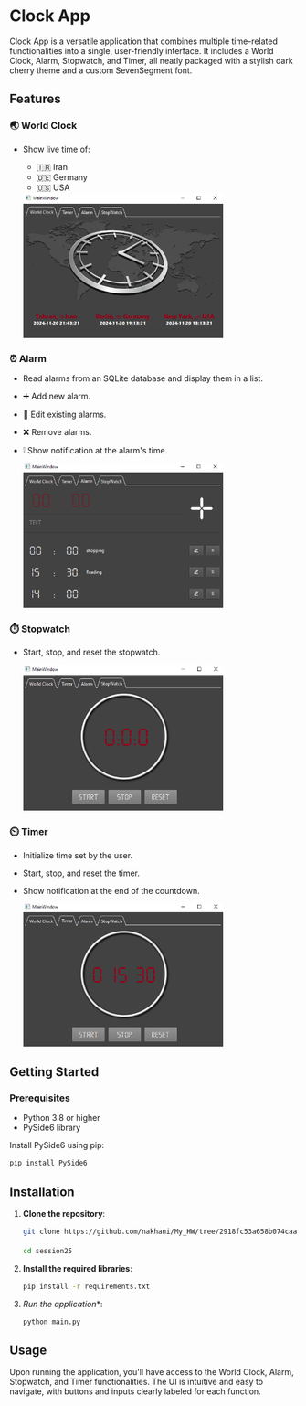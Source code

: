 # Clock App

Clock App is a versatile application that combines multiple time-related functionalities into a single, user-friendly interface. It includes a World Clock, Alarm, Stopwatch, and Timer, all neatly packaged with a stylish dark cherry theme and a custom SevenSegment font.

## Features

### 🌏 World Clock
- Show live time of:
  - 🇮🇷 Iran
  - 🇩🇪 Germany
  - 🇺🇸 USA

  <img src="photos/clockworld.png" width="350">

### ⏰ Alarm
- Read alarms from an SQLite database and display them in a list.
- ➕ Add new alarm.
- 📝 Edit existing alarms.
- ❌ Remove alarms.
- ❕ Show notification at the alarm's time.

  <img src="photos/alarm.png" width="350">

### ⏱️ Stopwatch
- Start, stop, and reset the stopwatch.

   <img src="photos/stopwatch.png" width="350">

### ⏲️ Timer
- Initialize time set by the user.
- Start, stop, and reset the timer.
- Show notification at the end of the countdown.

   <img src="photos/timer.png" width="350">


## Getting Started

### Prerequisites
- Python 3.8 or higher
- PySide6 library

Install PySide6 using pip:
```bash
pip install PySide6
```

## Installation

1. **Clone the repository**:
   ```bash
   git clone https://github.com/nakhani/My_HW/tree/2918fc53a658b074caa522daf4016dd0b82ac6f0/session25
   
   cd session25


2. **Install the required libraries**:
   ```bash
   pip install -r requirements.txt

3. *Run the application**:
   ```bash
   python main.py
   ```

## Usage

Upon running the application, you'll have access to the World Clock, Alarm, Stopwatch, and Timer functionalities. The UI is intuitive and easy to navigate, with buttons and inputs clearly labeled for each function.